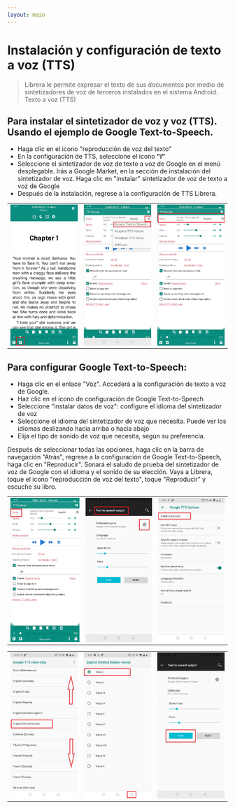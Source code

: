 ```yaml
---
layout: main
---
```


# Instalación y configuración de texto a voz (TTS)

> Librera le permite expresar el texto de sus documentos por medio de sintetizadores de voz de terceros instalados en el sistema Android. Texto a voz (TTS)

## Para instalar el sintetizador de voz y voz (TTS). Usando el ejemplo de Google Text-to-Speech.

* Haga clic en el icono &quot;reproducción de voz del texto&quot;
* En la configuración de TTS, seleccione el icono **&quot;i&quot;**
* Seleccione el sintetizador de voz de texto a voz de Google en el menú desplegable. Irás a Google Market, en la sección de instalación del sintetizador de voz. Haga clic en &quot;instalar&quot; sintetizador de voz de texto a voz de Google
* Después de la instalación, regrese a la configuración de TTS Librera.

||||
|-|-|-|
|![](1.jpg)|![](3.jpg)|![](2.jpg)|

## Para configurar Google Text-to-Speech:

* Haga clic en el enlace &quot;Voz&quot;. Accederá a la configuración de texto a voz de Google.
* Haz clic en el ícono de configuración de Google Text-to-Speech
* Seleccione &quot;instalar datos de voz&quot;: configure el idioma del sintetizador de voz
* Seleccione el idioma del sintetizador de voz que necesita. Puede ver los idiomas deslizando hacia arriba o hacia abajo
* Elija el tipo de sonido de voz que necesita, según su preferencia.

Después de seleccionar todas las opciones, haga clic en la barra de navegación &quot;Atrás&quot;, regrese a la configuración de Google Text-to-Speech, haga clic en &quot;Reproducir&quot;. Sonará el saludo de prueba del sintetizador de voz de Google con el idioma y el sonido de su elección. Vaya a Librera, toque el icono &quot;reproducción de voz del texto&quot;, toque &quot;Reproducir&quot; y escuche su libro.

||||
|-|-|-|
|![](4.jpg)|![](5.jpg)|![](6.jpg)|

||||
|-|-|-|
|![](7.jpg)|![](8.jpg)|![](9.jpg)|
